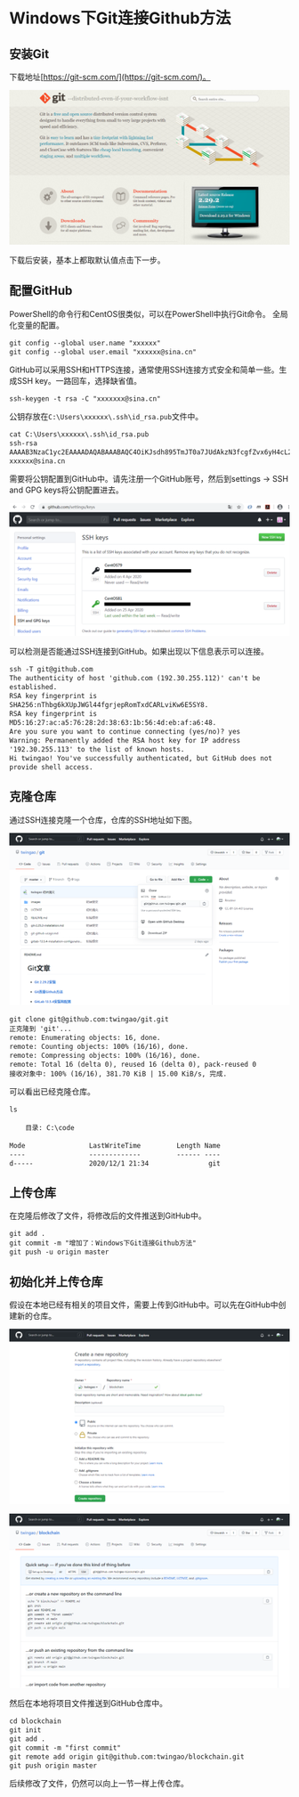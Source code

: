 # Windows下Git连接Github方法

## 安装Git

下载地址[https://git-scm.com/](https://git-scm.com/)。

![](images/windows-git-download.png)

下载后安装，基本上都取默认值点击下一步。

## 配置GitHub

PowerShell的命令行和CentOS很类似，可以在PowerShell中执行Git命令。
全局化变量的配置。

    git config --global user.name "xxxxxx"
    git config --global user.email "xxxxxx@sina.cn"

GitHub可以采用SSH和HTTPS连接，通常使用SSH连接方式安全和简单一些。生成SSH key。一路回车，选择缺省值。

    ssh-keygen -t rsa -C "xxxxxxx@sina.cn"

公钥存放在`C:\Users\xxxxxx\.ssh\id_rsa.pub`文件中。

    cat C:\Users\xxxxxx\.ssh\id_rsa.pub
    ssh-rsa AAAAB3NzaC1yc2EAAAADAQABAAABAQC4OiKJsdh895TmJT0a7JUdAkzN3fcgfZvx6yH4cL23tEIdFCffWnze89qp61pAeYjMehQML5hY9pc7PSpUmm90FBgiBK00A3PN1XIxvWwmJ22ZS+3tdwcgX245Iky0E+UVbYQaTw4+0TB90CZQtIjzwnQkq6bU5RRlLr41f/GlR/XIH7Luu+13H0BCtnX/x7WoAzB2hF5XZaV5MFG661mPSL2OZQ52CV63ZSxQCKhcqFPtpzp01kz7t8bwjn+bIUmX7tfXU3XAnwLERlRtmR4y1vCufuCzreqBQXJLQspGQ/mH0u3fxmzt0/EW5AlJ3X9S1wEBOb/TzbwKlCoeQ6od xxxxxx@sina.cn

需要将公钥配置到GitHub中。请先注册一个GitHub账号，然后到settings -> SSH and GPG keys将公钥配置进去。

![](images/github-ssh-setting.png)

可以检测是否能通过SSH连接到GitHub。如果出现以下信息表示可以连接。

    ssh -T git@github.com
    The authenticity of host 'github.com (192.30.255.112)' can't be established.
    RSA key fingerprint is SHA256:nThbg6kXUpJWGl44fgrjepRomTxdCARLviKw6E5SY8.
    RSA key fingerprint is MD5:16:27:ac:a5:76:28:2d:38:63:1b:56:4d:eb:af:a6:48.
    Are you sure you want to continue connecting (yes/no)? yes
    Warning: Permanently added the RSA host key for IP address '192.30.255.113' to the list of known hosts.
    Hi twingao! You've successfully authenticated, but GitHub does not provide shell access.

## 克隆仓库

通过SSH连接克隆一个仓库，仓库的SSH地址如下图。

![](images/github-ssh-link.png)

    git clone git@github.com:twingao/git.git
    正克隆到 'git'...
    remote: Enumerating objects: 16, done.
    remote: Counting objects: 100% (16/16), done.
    remote: Compressing objects: 100% (16/16), done.
    remote: Total 16 (delta 0), reused 16 (delta 0), pack-reused 0
    接收对象中: 100% (16/16), 381.70 KiB | 15.00 KiB/s, 完成.

可以看出已经克隆仓库。

    ls

        目录: C:\code

    Mode                LastWriteTime         Length Name
    ----                -------------         ------ ----
    d-----              2020/12/1 21:34               git

## 上传仓库

在克隆后修改了文件，将修改后的文件推送到GitHub中。

    git add .
    git commit -m "增加了：Windows下Git连接Github方法"
    git push -u origin master

## 初始化并上传仓库

假设在本地已经有相关的项目文件，需要上传到GitHub中。可以先在GitHub中创建新的仓库。

![](images/add-github-repository.png)

![](images/github-blank-repository.png)

然后在本地将项目文件推送到GitHub仓库中。

    cd blockchain
    git init
    git add .
    git commit -m "first commit"
    git remote add origin git@github.com:twingao/blockchain.git
    git push origin master

后续修改了文件，仍然可以向上一节一样上传仓库。